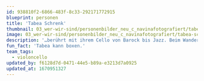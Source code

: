 ```yaml
---
id: 938810f2-6866-483f-8c33-292171772915
blueprint: personen
title: 'Tabea Schrenk'
thumbnail: 03_wer-wir-sind/personenbilder_neu_c_navinafotografiert/tabea-schrenk_(c)_navinafotografiert-3409-b.jpg
image: 03_wer-wir-sind/personenbilder_neu_c_navinafotografiert/tabea-schrenk_(c)_navinafotografiert-3409-b.jpg
description: '…berührt mit ihrem Cello von Barock bis Jazz. Beim Wandern zwischen den Stilen gibt sie im Moment des Spielens jedem Ton ihre eigene Färbung.'
fun_fact: 'Tabea kann boxen.'
team_tags:
  - violoncello
updated_by: f6128d7d-0471-44e5-b89a-e3213d7a0925
updated_at: 1670951327
---
```

